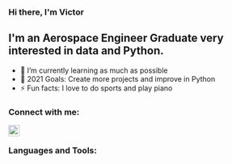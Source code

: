 ### Hi there, I'm Victor 

## I'm an Aerospace Engineer Graduate very interested in data and Python.
- 🌱 I’m currently learning as much as possible
- 🥅 2021 Goals: Create more projects and improve in Python
- ⚡ Fun facts: I love to do sports and play piano

### Connect with me:

[<img align="left" alt="victor17h | LinkedIn" width="22px" src="https://user-images.githubusercontent.com/74541774/129478634-36536536-e859-450c-9db6-26ee8e1ff02f.png" />](https://www.linkedin.com/in/victor--novoa/)

<br />

### Languages and Tools:


